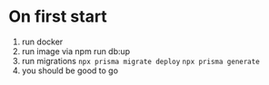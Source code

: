 # On first start

1. run docker
2. run image via npm run db:up
3. run migrations
   `npx prisma migrate deploy`
   `npx prisma generate`
4. you should be good to go
